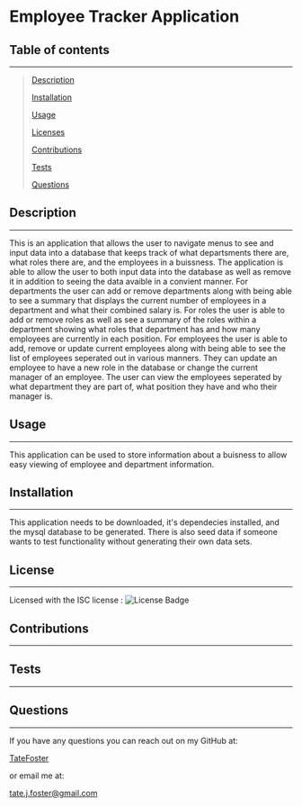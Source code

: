 # Employee Tracker Application

## Table of contents

---

> [Description](#description)
>
> [Installation](#installation)
>
> [Usage](#usage)
>
> [Licenses](#licenses)
>
> [Contributions](#contributions)
>
> [Tests](#tests)
>
> [Questions](#questions)

## Description

---

This is an application that allows the user to navigate menus to see and input data into a database that keeps track of what departsments there are, what roles there are, and the employees in a buissness. The application is able to allow the user to both input data into the database as well as remove it in addition to seeing the data avaible in a convient manner. For departments the user can add or remove departments along with being able to see a summary that displays the current number of employees in a department and what their combined salary is. For roles the user is able to add or remove roles as well as see a summary of the roles within a department showing what roles that department has and how many employees are currently in each position. For employees the user is able to add, remove or update current employees along with being able to see the list of employees seperated out in various manners. They can update an employee to have a new role in the database or change the current manager of an employee. The user can view the employees seperated by what department they are part of, what position they have and who their manager is.

## Usage

---

This application can be used to store information about a buisness to allow easy viewing of employee and department information.

## Installation

---

This application needs to be downloaded, it's dependecies installed, and the mysql database to be generated. There is also seed data if someone wants to test functionality without generating their own data sets.

## License

---

Licensed with the ISC license : ![License Badge](https://img.shields.io/badge/license-ISC-green)

## Contributions

---

## Tests

---

## Questions

---

If you have any questions you can reach out on my GitHub at:

[TateFoster](https://github.com/TateFoster)

or email me at:

[tate.j.foster@gmail.com](mailto:tate.j.foster@gmail.com)
